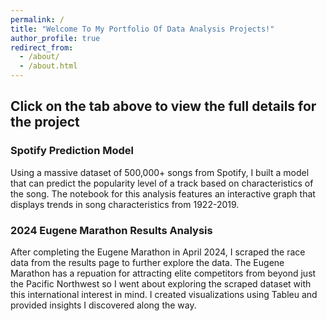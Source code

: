 ```yaml
---
permalink: /
title: "Welcome To My Portfolio Of Data Analysis Projects!"
author_profile: true
redirect_from: 
  - /about/
  - /about.html
---
```


## Click on the tab above to view the full details for the project ## 


<!--The current project in this showcase is related to my interest in the use of machine-learning models in entertainment data. Future projects will be associated with social issues that I've worked to solve in my internship experience. Below is a brief description of the currently showcased project. -->





### Spotify Prediction Model ###

Using a massive dataset of 500,000+ songs from Spotify, I built a model that can predict the popularity level of a track based on characteristics of the song. The notebook for this analysis features an interactive graph that displays trends in song characteristics from 1922-2019.

### 2024 Eugene Marathon Results Analysis ###

After completing the Eugene Marathon in April 2024, I scraped the race data from the results page to further explore the data. The Eugene Marathon has a repuation for attracting elite competitors from beyond just the Pacific Northwest so I went about exploring the scraped dataset with this international interest in mind. I created visualizations using Tableu and provided insights I discovered along the way.
